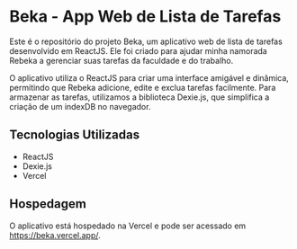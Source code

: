 # Beka - App Web de Lista de Tarefas



Este é o repositório do projeto Beka, um aplicativo web de lista de tarefas desenvolvido em ReactJS. Ele foi criado para ajudar minha namorada Rebeka a gerenciar suas tarefas da faculdade e do trabalho.

O aplicativo utiliza o ReactJS para criar uma interface amigável e dinâmica, permitindo que Rebeka adicione, edite e exclua tarefas facilmente. Para armazenar as tarefas, utilizamos a biblioteca Dexie.js, que simplifica a criação de um indexDB no navegador.

## Tecnologias Utilizadas
<ul>
<li>ReactJS</li>
<li>Dexie.js</li>
<li>Vercel</li>
</ul>

## Hospedagem
O aplicativo está hospedado na Vercel e pode ser acessado em https://beka.vercel.app/.
